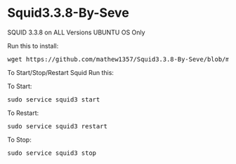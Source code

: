 # Squid3.3.8-By-Seve
SQUID 3.3.8 on ALL Versions UBUNTU OS Only

Run this to install: 

<pre>
wget https://github.com/mathew1357/Squid3.3.8-By-Seve/blob/main/install-squidward.sh && chmod +x install-squidward.sh && ./install-squidward.sh
</pre>

To Start/Stop/Restart Squid Run this:

To Start:
<pre>sudo service squid3 start</pre>

To Restart:
<pre>sudo service squid3 restart</pre>

To Stop:
<pre>sudo service squid3 stop</pre>
